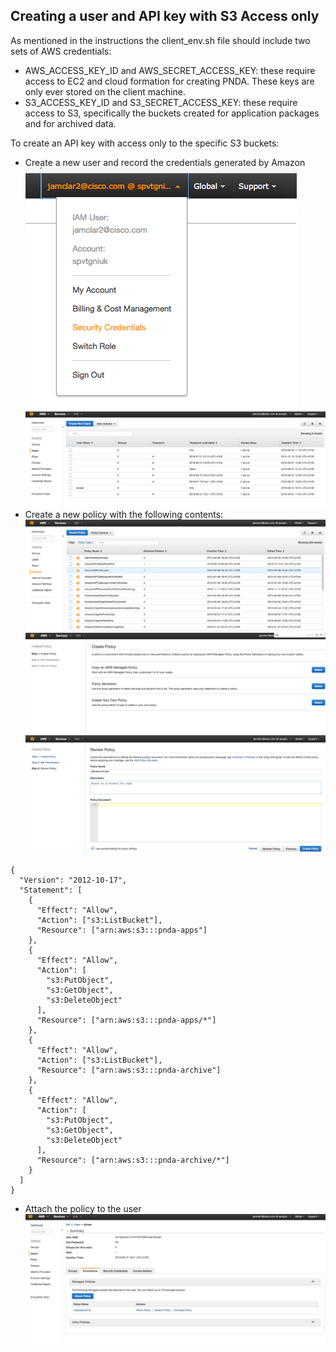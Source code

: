 ## Creating a user and API key with S3 Access only

As mentioned in the instructions the client_env.sh file should include two sets of AWS credentials:
 - AWS_ACCESS_KEY_ID and AWS_SECRET_ACCESS_KEY: these require access to EC2 and cloud formation for creating PNDA. These keys are only ever stored on the client machine.
 - S3_ACCESS_KEY_ID and S3_SECRET_ACCESS_KEY: these require access to S3, specifically the buckets created for application packages and for archived data.

To create an API key with access only to the specific S3 buckets:

 - Create a new user and record the credentials generated by Amazon
![](images/create-user1.png)
![](images/create-user2.png)
 - Create a new policy with the following contents:
![](images/create-policy1.png)
![](images/create-policy2.png)
![](images/create-policy3.png)
```
{
  "Version": "2012-10-17",
  "Statement": [
    {
      "Effect": "Allow",
      "Action": ["s3:ListBucket"],
      "Resource": ["arn:aws:s3:::pnda-apps"]
    },
    {
      "Effect": "Allow",
      "Action": [
        "s3:PutObject",
        "s3:GetObject",
        "s3:DeleteObject"
      ],
      "Resource": ["arn:aws:s3:::pnda-apps/*"]
    },
    {
      "Effect": "Allow",
      "Action": ["s3:ListBucket"],
      "Resource": ["arn:aws:s3:::pnda-archive"]
    },
    {
      "Effect": "Allow",
      "Action": [
        "s3:PutObject",
        "s3:GetObject",
        "s3:DeleteObject"
      ],
      "Resource": ["arn:aws:s3:::pnda-archive/*"]
    }
  ]
}
```
 - Attach the policy to the user
![](images/attach-policy.png)